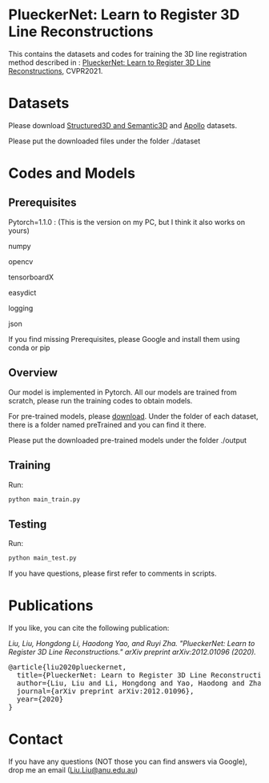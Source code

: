 # PlueckerNet: Learn to Register 3D Line Reconstructions


This contains the datasets and codes for training the 3D line registration method described in : [PlueckerNet: Learn to Register 3D Line Reconstructions](https://arxiv.org/pdf/2012.01096.pdf), CVPR2021.


# Datasets
Please download [Structured3D and Semantic3D](https://drive.google.com/file/d/1bVI0Ny4Ly1M4cBxbgRIjgHr8DtIXZLbb/view?usp=sharing) and [Apollo](https://drive.google.com/file/d/16gVHdqsrvI1nsdFCo_NAayJbnfEAY_Si/view?usp=sharing) datasets.

Please put the downloaded files under the folder ./dataset

# Codes and Models

## Prerequisites
Pytorch=1.1.0 : (This is the version on my PC, but I think it also works on yours)

numpy

opencv

tensorboardX

easydict

logging

json

If you find missing Prerequisites, please Google and install them using conda or pip

## Overview
Our model is implemented in Pytorch. 
All our models are trained from scratch, please run the training codes to obtain models.

For pre-trained models, please [download](https://drive.google.com/file/d/1XhjGkwlSK9jV4ZGLd4Ucg327mHpr_0r9/view?usp=sharing). Under the folder of each dataset, there is a folder named preTrained and you can find it there.

Please put the downloaded pre-trained models under the folder ./output


## Training

Run: 
```diff
python main_train.py
```

## Testing

Run:
```diff
python main_test.py
```

If you have questions, please first refer to comments in scripts.

# Publications

If you like, you can cite the following publication:

*Liu, Liu, Hongdong Li, Haodong Yao, and Ruyi Zha. "PlueckerNet: Learn to Register 3D Line Reconstructions." arXiv preprint arXiv:2012.01096 (2020).*

<pre>
@article{liu2020plueckernet,
  title={PlueckerNet: Learn to Register 3D Line Reconstructions},
  author={Liu, Liu and Li, Hongdong and Yao, Haodong and Zha, Ruyi},
  journal={arXiv preprint arXiv:2012.01096},
  year={2020}
}
</pre>


# Contact

If you have any questions (NOT those you can find answers via Google), drop me an email (Liu.Liu@anu.edu.au)









